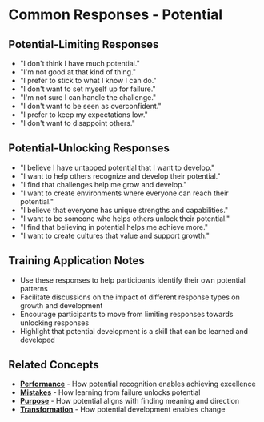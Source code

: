 # Common Responses - Potential

## Potential-Limiting Responses
- "I don't think I have much potential."
- "I'm not good at that kind of thing."
- "I prefer to stick to what I know I can do."
- "I don't want to set myself up for failure."
- "I'm not sure I can handle the challenge."
- "I don't want to be seen as overconfident."
- "I prefer to keep my expectations low."
- "I don't want to disappoint others."

## Potential-Unlocking Responses
- "I believe I have untapped potential that I want to develop."
- "I want to help others recognize and develop their potential."
- "I find that challenges help me grow and develop."
- "I want to create environments where everyone can reach their potential."
- "I believe that everyone has unique strengths and capabilities."
- "I want to be someone who helps others unlock their potential."
- "I find that believing in potential helps me achieve more."
- "I want to create cultures that value and support growth."

## Training Application Notes
- Use these responses to help participants identify their own potential patterns
- Facilitate discussions on the impact of different response types on growth and development
- Encourage participants to move from limiting responses towards unlocking responses
- Highlight that potential development is a skill that can be learned and developed

## Related Concepts
- **[Performance](../performance/README.md)** - How potential recognition enables achieving excellence
- **[Mistakes](../mistakes/README.md)** - How learning from failure unlocks potential
- **[Purpose](../purpose/README.md)** - How potential aligns with finding meaning and direction
- **[Transformation](../transformation/README.md)** - How potential development enables change
